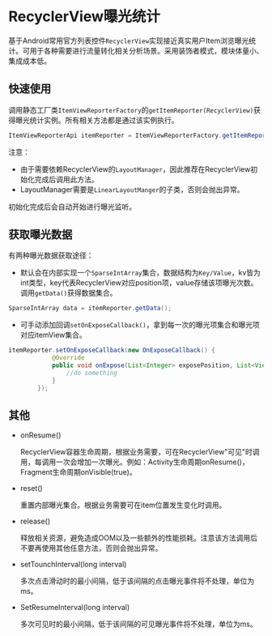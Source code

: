 # RecyclerView曝光统计

基于Android常用官方列表控件`RecyclerView`实现接近真实用户Item浏览曝光统计。可用于各种需要进行流量转化相关分析场景。采用装饰者模式，模块体量小、集成成本低。

## 快速使用

调用静态工厂类`ItemViewReporterFactory`的`getItemReporter(RecyclerView)`获得曝光统计实例。所有相关方法都是通过该实例执行。

```java
ItemViewReporterApi itemReporter = ItemViewReporterFactory.getItemReporter(recyclerview);
```

注意：

- 由于需要依赖RecyclerView的`LayoutManager`，因此推荐在RecyclerView初始化完成后调用此方法。
- LayoutManager需要是`LinearLayoutManger`的子类，否则会抛出异常。

初始化完成后会自动开始进行曝光监听。

## 获取曝光数据

有两种曝光数据获取途径：

- 默认会在内部实现一个`SparseIntArray`集合，数据结构为`Key/Value`，kv皆为int类型，key代表RecyclerView对应position项，value存储该项曝光次数。调用`getData()`获得数据集合。

```java
SparseIntArray data = itemReporter.getData();
```

- 可手动添加回调`setOnExposeCallback()`，拿到每一次的曝光项集合和曝光项对应itemView集合。

```java
itemReporter.setOnExposeCallback(new OnExposeCallback() {
            @Override
            public void onExpose(List<Integer> exposePosition, List<View> exposeView) {
                //do something
            }
        });
```

## 其他

- onResume()

  RecyclerView容器生命周期，根据业务需要，可在RecyclerView"可见"时调用，每调用一次会增加一次曝光。例如：Activity生命周期onResume()，Fragment生命周期onVisible(true)。

- reset()

  重置内部曝光集合。根据业务需要可在item位置发生变化时调用。

- release()

  释放相关资源，避免造成OOM以及一些额外的性能损耗。注意该方法调用后不要再使用其他任意方法，否则会抛出异常。

- setTounchInterval(long interval)

  多次点击滑动时的最小间隔，低于该间隔的点击曝光事件将不处理，单位为ms。

- SetResumeInterval(long interval)

  多次可见时的最小间隔，低于该间隔的可见曝光事件将不处理，单位为ms。







